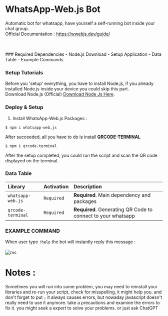 # WhatsApp-Web.js Bot
Automatic bot for whatsapp, have yourself a self-running bot inside your chat group. <br>
Official Documentation : https://wwebjs.dev/guide/ <br><br>

<br>
### Required Dependencies
- Node.js Download
- Setup Application
- Data Table
- Example Commands

<br>

### Setup Tutorials
Before you 'setup' everything, you have to install Node.js, if you already installed Node.js inside your device you could skip this part. <br>
Download Node.js (Official)  [Download Node Js Here](https://nodejs.org/).

### Deploy & Setup
1. Install WhatsApp-Web.js Packages :
```
$ npm i whatsapp-web.js
```
After succeeded, all you have to do is install **QRCODE-TERMINAL**
```
$ npm i qrcode-terminal
```

After the setup completed, you could run the script and scan the QR code displayed on the terminal.


### Data Table
| Library | Activation     | Description                |
| :-------- | :------- | :------------------------- |
| `whatsapp-web.js` | `Required` | **Required**. Main dependency and packages |
| `qrcode-terminal` | `Required` | **Required**. Generating QR Code to connect to your whatsapp |

### EXAMPLE COMMAND
When user type `!help` the bot will instantly reply this message : <br><br>
![ms](https://i.ibb.co/VTvgfKc/Whats-App-Image-2023-02-12-at-11-20-43.jpg)


# Notes :

Sometimes you will run into some problem, you may need to reinstall your libraries and re-run your script, check for misspelling, it might help you. and don't forget to put `;` it always causes errors, but nowaday javascript doesn't really need to use it anymore. take a precautions and examine the errors to fix it. you might seek a expert to solve your problems. or just ask ChatGPT
